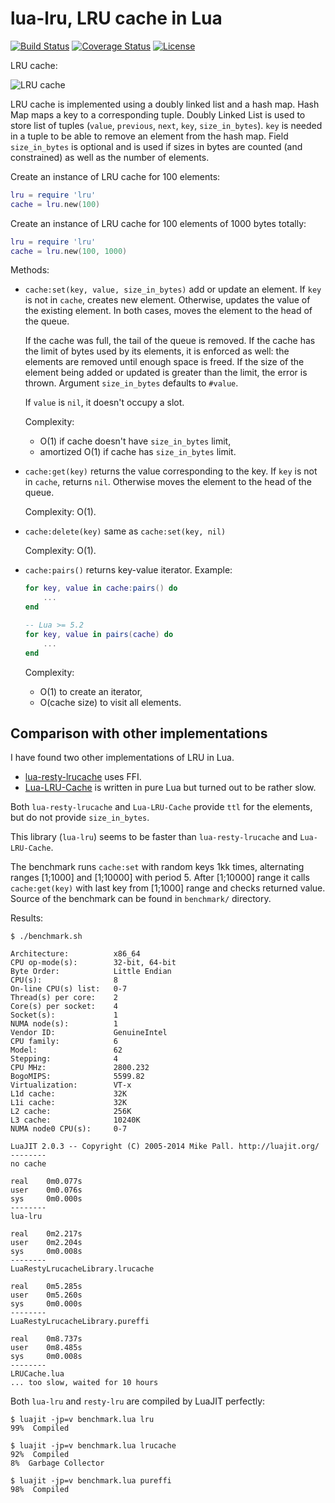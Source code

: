 # lua-lru, LRU cache in Lua

[![Build Status][build-status]][travis]
[![Coverage Status][coveralls-badge]][coveralls-page]
[![License][license]](LICENSE)

LRU cache:

![LRU cache](https://i.imgur.com/TKuaXlo.png)

LRU cache is implemented using a doubly linked list and
a hash map. Hash Map maps a key to a corresponding tuple.
Doubly Linked List is used to store list of tuples
(`value`, `previous`, `next`, `key`, `size_in_bytes`).
`key` is needed in a tuple to be able to remove an element from
the hash map. Field `size_in_bytes` is optional and is used
if sizes in bytes are counted (and constrained) as well as
the number of elements.

Create an instance of LRU cache for 100 elements:

```lua
lru = require 'lru'
cache = lru.new(100)
```

Create an instance of LRU cache for 100 elements of
1000 bytes totally:

```lua
lru = require 'lru'
cache = lru.new(100, 1000)
```

Methods:

  * `cache:set(key, value, size_in_bytes)` add or update an
    element. If `key` is not in `cache`, creates new element.
    Otherwise, updates the value of the existing element.
    In both cases, moves the element to the head of the queue.

    If the cache was full, the tail of the queue is removed.
    If the cache has the limit of bytes used by its elements,
    it is enforced as well: the elements are removed until
    enough space is freed. If the size of the element being
    added or updated is greater than the limit, the error
    is thrown. Argument `size_in_bytes` defaults to `#value`.

    If `value` is `nil`, it doesn't occupy a slot.

    Complexity:

      * O(1) if cache doesn't have `size_in_bytes` limit,
      * amortized O(1) if cache has `size_in_bytes` limit.

  * `cache:get(key)` returns the value corresponding to the key.
    If `key` is not in `cache`, returns `nil`.
    Otherwise moves the element to the head of the queue.

    Complexity: O(1).

  * `cache:delete(key)` same as `cache:set(key, nil)`

    Complexity: O(1).

  * `cache:pairs()` returns key-value iterator. Example:

    ```lua
    for key, value in cache:pairs() do
        ...
    end

    -- Lua >= 5.2
    for key, value in pairs(cache) do
        ...
    end
    ```

    Complexity:

      * O(1) to create an iterator,
      * O(cache size) to visit all elements.

## Comparison with other implementations

I have found two other implementations of LRU in Lua.

  * [lua-resty-lrucache][resty-lru] uses FFI.
  * [Lua-LRU-Cache][Lua-LRU-Cache] is written in pure Lua
    but turned out to be rather slow.

Both `lua-resty-lrucache` and `Lua-LRU-Cache` provide `ttl`
for the elements, but do not provide `size_in_bytes`.

This library (`lua-lru`) seems to be faster than
`lua-resty-lrucache` and `Lua-LRU-Cache`.

The benchmark runs `cache:set` with random keys 1kk times,
alternating ranges [1;1000] and [1;10000] with period 5.
After [1;10000] range it calls `cache:get(key)` with last
key from [1;1000] range and checks returned value.
Source of the benchmark can be found in `benchmark/` directory.

Results:

```
$ ./benchmark.sh

Architecture:          x86_64
CPU op-mode(s):        32-bit, 64-bit
Byte Order:            Little Endian
CPU(s):                8
On-line CPU(s) list:   0-7
Thread(s) per core:    2
Core(s) per socket:    4
Socket(s):             1
NUMA node(s):          1
Vendor ID:             GenuineIntel
CPU family:            6
Model:                 62
Stepping:              4
CPU MHz:               2800.232
BogoMIPS:              5599.82
Virtualization:        VT-x
L1d cache:             32K
L1i cache:             32K
L2 cache:              256K
L3 cache:              10240K
NUMA node0 CPU(s):     0-7

LuaJIT 2.0.3 -- Copyright (C) 2005-2014 Mike Pall. http://luajit.org/
--------
no cache

real    0m0.077s
user    0m0.076s
sys     0m0.000s
--------
lua-lru

real    0m2.217s
user    0m2.204s
sys     0m0.008s
--------
LuaRestyLrucacheLibrary.lrucache

real    0m5.285s
user    0m5.260s
sys     0m0.000s
--------
LuaRestyLrucacheLibrary.pureffi

real    0m8.737s
user    0m8.485s
sys     0m0.008s
--------
LRUCache.lua
... too slow, waited for 10 hours
```

Both `lua-lru` and `resty-lru` are compiled by LuaJIT perfectly:

```
$ luajit -jp=v benchmark.lua lru
99%  Compiled

$ luajit -jp=v benchmark.lua lrucache
92%  Compiled
8%  Garbage Collector

$ luajit -jp=v benchmark.lua pureffi
98%  Compiled
```

[license]: https://img.shields.io/badge/License-MIT-brightgreen.png
[travis]: https://travis-ci.org/starius/lua-lru
[build-status]: https://travis-ci.org/starius/lua-lru.png
[coveralls-page]: https://coveralls.io/github/starius/lua-lru
[coveralls-badge]: https://coveralls.io/repos/starius/lua-lru/badge.png?service=github
[resty-lru]: https://github.com/openresty/lua-resty-lrucache
[Lua-LRU-Cache]: https://github.com/kenshinx/Lua-LRU-Cache
